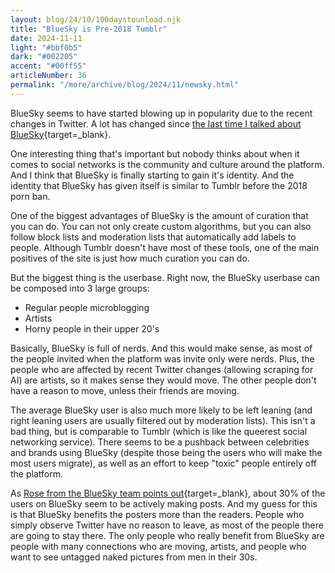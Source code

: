 ```yaml
---
layout: blog/24/10/100daystounload.njk
title: "BlueSky is Pre-2018 Tumblr"
date: 2024-11-11
light: "#bbf0b5"
dark: "#002205"
accent: "#00ff55"
articleNumber: 36
permalink: "/more/archive/blog/2024/11/newsky.html"
---
```

BlueSky seems to have started blowing up in popularity due to the recent changes in Twitter. A lot has changed since [the last time I talked about BlueSky](../10/twtalt.html){target=_blank}.

One interesting thing that's important but nobody thinks about when it comes to social networks is the community and culture around the platform. And I think that BlueSky is finally starting to gain it's identity. And the identity that BlueSky has given itself is similar to Tumblr before the 2018 porn ban.

One of the biggest advantages of BlueSky is the amount of curation that you can do. You can not only create custom algorithms, but you can also follow block lists and moderation lists that automatically add labels to people. Although Tumblr doesn't have most of these tools, one of the main positives of the site is just how much curation you can do.

But the biggest thing is the userbase. Right now, the BlueSky userbase can be composed into 3 large groups:

- Regular people microblogging
- Artists
- Horny people in their upper 20's

Basically, BlueSky is full of nerds. And this would make sense, as most of the people invited when the platform was invite only were nerds. Plus, the people who are affected by recent Twitter changes (allowing scraping for AI) are artists, so it makes sense they would move. The other people don't have a reason to move, unless their friends are moving.

The average BlueSky user is also much more likely to be left leaning (and right leaning users are usually filtered out by moderation lists). This isn't a bad thing, but is comparable to Tumblr (which is like the queerest social networking service). There seems to be a pushback between celebrities and brands using BlueSky (despite those being the users who will make the most users migrate), as well as an effort to keep "toxic" people entirely off the platform.

As [Rose from the BlueSky team points out](https://bsky.app/profile/rose.bsky.team/post/3laowmzbpns2y){target=_blank}, about 30% of the users on BlueSky seem to be actively making posts. And my guess for this is that BlueSky benefits the posters more than the readers. People who simply observe Twitter have no reason to leave, as most of the people there are going to stay there. The only people who really benefit from BlueSky are people with many connections who are moving, artists, and people who want to see untagged naked pictures from men in their 30s.